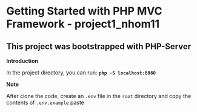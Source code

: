 # Getting Started with PHP MVC Framework - project1_nhom11
## This project was bootstrapped with PHP-Server
**Introduction**

In the project directory, you can run:
__```php -S localhost:8080```__

**Note**

After clone the code, create an ```.env``` file in the ```root``` directory and copy the contents of ```.env.example``` paste


